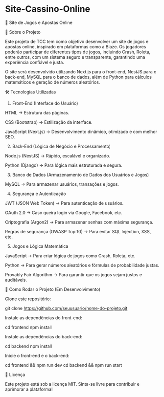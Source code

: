 # Site-Cassino-Online
🎰 Site de Jogos e Apostas Online

📌 Sobre o Projeto

Este projeto de TCC tem como objetivo desenvolver um site de jogos e apostas online, inspirado em plataformas como a Blaze. Os jogadores poderão participar de diferentes tipos de jogos, incluindo Crash, Roleta, entre outros, com um sistema seguro e transparente, garantindo uma experiência confiável e justa.

O site será desenvolvido utilizando Next.js para o front-end, NestJS para o back-end, MySQL para o banco de dados, além de Python para cálculos matemáticos e geração de números aleatórios.

🛠️ Tecnologias Utilizadas

1. Front-End (Interface do Usuário)

HTML → Estrutura das páginas.

CSS (Bootstrap) → Estilização da interface.

JavaScript (Next.js) → Desenvolvimento dinâmico, otimizado e com melhor SEO.

2. Back-End (Lógica de Negócio e Processamento)

Node.js (NestJS) → Rápido, escalável e organizado.

Python (Django) → Para lógica mais estruturada e segura.

3. Banco de Dados (Armazenamento de Dados dos Usuários e Jogos)

MySQL → Para armazenar usuários, transações e jogos.

4. Segurança e Autenticação

JWT (JSON Web Token) → Para autenticação de usuários.

OAuth 2.0 → Caso queira login via Google, Facebook, etc.

Criptografia (Argon2) → Para armazenar senhas com máxima segurança.

Regras de segurança (OWASP Top 10) → Para evitar SQL Injection, XSS, etc.

5. Jogos e Lógica Matemática

JavaScript → Para criar lógica de jogos como Crash, Roleta, etc.

Python → Para gerar números aleatórios e fórmulas de probabilidade justas.

Provably Fair Algorithm → Para garantir que os jogos sejam justos e auditáveis.

🚀 Como Rodar o Projeto (Em Desenvolvimento)

Clone este repositório:

git clone https://github.com/seuusuario/nome-do-projeto.git

Instale as dependências do front-end:

cd frontend
npm install

Instale as dependências do back-end:

cd backend
npm install

Inicie o front-end e o back-end:

cd frontend && npm run dev
cd backend && npm run start

📜 Licença

Este projeto está sob a licença MIT. Sinta-se livre para contribuir e aprimorar a plataforma!

